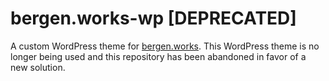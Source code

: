 # bergen.works-wp [DEPRECATED]

A custom WordPress theme for [bergen.works](https://bergen.works).
This WordPress theme is no longer being used and this repository has been abandoned in favor of a new solution.
